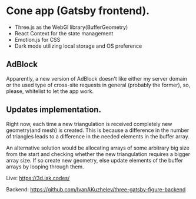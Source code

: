 # Cone app (Gatsby frontend).
* Three.js as the WebGl library(BufferGeometry)
* React Context for the state management
* Emotion.js for CSS
* Dark mode utilizing local storage and OS preference

## AdBlock
Apparently, a new version of AdBlock doesn't like either my server domain or the used type of cross-site requests in general (probably the former), so, please, whitelist to let the app work.

## Updates implementation.
Right now, each time a new triangulation is received completely new geometry(and mesh) is created. This is because a difference in the number of triangles leads to a difference in the needed elements in the buffer array.

An alternative solution would be allocating arrays of some arbitrary big size from the start and checking whether the new triangulation requires a bigger array size. If so create new geometry, else update elements of the buffer arrays by looping through them.

Live: https://3d.iak.codes/

Backend: https://github.com/IvanAKuzhelev/three-gatsby-figure-backend
